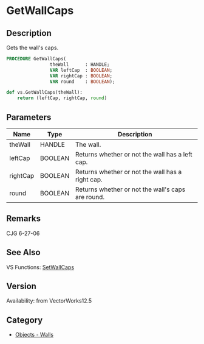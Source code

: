 # GetWallCaps

## Description
Gets the wall's caps.

```pascal
PROCEDURE GetWallCaps(
				theWall      : HANDLE;
				VAR leftCap  : BOOLEAN;
				VAR rightCap : BOOLEAN;
				VAR round    : BOOLEAN);
```

```python
def vs.GetWallCaps(theWall):
    return (leftCap, rightCap, round)
```

## Parameters
|Name|Type|Description|
|---|---|---|
|theWall|HANDLE|The wall.|
|leftCap|BOOLEAN|Returns whether or not the wall has a left cap.|
|rightCap|BOOLEAN|Returns whether or not the wall has a right cap.|
|round|BOOLEAN|Returns whether or not the wall's caps are round.|

## Remarks
CJG 6-27-06

## See Also
VS Functions:
[SetWallCaps](SetWallCaps.md)

## Version
Availability: from VectorWorks12.5

## Category
* [Objects - Walls](../Categories/Objects%20-%20Walls.md)
